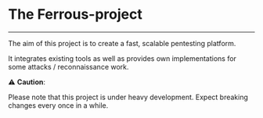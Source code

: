 # The Ferrous-project

---
The aim of this project is to create a fast, scalable pentesting platform.

It integrates existing tools as well as provides own implementations 
for some attacks / reconnaissance work.  

️:warning: **Caution**:

Please note that this project is under heavy development. 
Expect breaking changes every once in a while.
